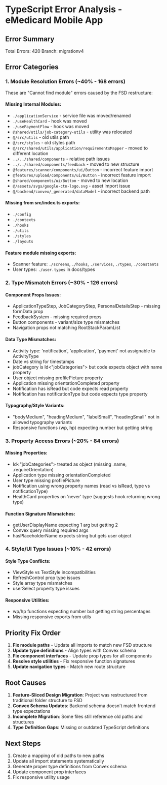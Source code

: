 # TypeScript Error Analysis - eMedicard Mobile App

## Error Summary
Total Errors: 420
Branch: migrationv4

## Error Categories

### 1. Module Resolution Errors (~40% - 168 errors)
These are "Cannot find module" errors caused by the FSD restructure:

#### Missing Internal Modules:
- `./applicationService` - service file was moved/renamed
- `./useHealthCard` - hook was moved
- `./usePaymentFlow` - hook was moved
- `@shared/utils/job-category-utils` - utility was relocated
- `@/src/utils` - old utils path
- `@/src/styles` - old styles path
- `@/src/shared/utils/application/requirementsMapper` - moved to different location
- `../../shared/components` - relative path issues
- `../../shared/components/feedback` - moved to new structure
- `@features/scanner/components/ui/Button` - incorrect feature import
- `@features/upload/components/ui/Button` - incorrect feature import
- `@shared/components/ui/Button` - moved to new location
- `@/assets/svgs/google-ctn-logo.svg` - asset import issue
- `@/backend/convex/_generated/dataModel` - incorrect backend path

#### Missing from src/index.ts exports:
- `./config`
- `./contexts`
- `./hooks`
- `./utils`
- `./styles`
- `./layouts`

#### Feature module missing exports:
- Scanner feature: `./screens`, `./hooks`, `./services`, `./types`, `./constants`
- User types: `./user.types` in docs/types

### 2. Type Mismatch Errors (~30% - 126 errors)

#### Component Props Issues:
- ApplicationTypeStep, JobCategoryStep, PersonalDetailsStep - missing formData prop
- FeedbackSystem - missing required props
- Button components - variant/size type mismatches
- Navigation props not matching RootStackParamList

#### Data Type Mismatches:
- Activity type: 'notification', 'application', 'payment' not assignable to ActivityType
- Date vs string for timestamps
- jobCategory is Id<"jobCategories"> but code expects object with name property
- User object missing profilePicture property
- Application missing orientationCompleted property
- Notification has isRead but code expects read property
- Notification has notificationType but code expects type property

#### Typography/Style Variants:
- "bodyMedium", "headingMedium", "labelSmall", "headingSmall" not in allowed typography variants
- Responsive functions (wp, hp) expecting number but getting string

### 3. Property Access Errors (~20% - 84 errors)

#### Missing Properties:
- Id<"jobCategories"> treated as object (missing .name, .requireOrientation)
- Application type missing orientationCompleted
- User type missing profilePicture
- Notification using wrong property names (read vs isRead, type vs notificationType)
- HealthCard properties on 'never' type (suggests hook returning wrong type)

#### Function Signature Mismatches:
- getUserDisplayName expecting 1 arg but getting 2
- Convex query missing required args
- hasPlaceholderName expects string but gets user object

### 4. Style/UI Type Issues (~10% - 42 errors)

#### Style Type Conflicts:
- ViewStyle vs TextStyle incompatibilities
- RefreshControl prop type issues
- Style array type mismatches
- userSelect property type issues

#### Responsive Utilities:
- wp/hp functions expecting number but getting string percentages
- Missing responsive exports from utils

## Priority Fix Order

1. **Fix module paths** - Update all imports to match new FSD structure
2. **Update type definitions** - Align types with Convex schema
3. **Fix component interfaces** - Update prop types for all components
4. **Resolve style utilities** - Fix responsive function signatures
5. **Update navigation types** - Match new route structure

## Root Causes

1. **Feature-Sliced Design Migration**: Project was restructured from traditional folder structure to FSD
2. **Convex Schema Updates**: Backend schema doesn't match frontend type expectations
3. **Incomplete Migration**: Some files still reference old paths and structures
4. **Type Definition Gaps**: Missing or outdated TypeScript definitions

## Next Steps

1. Create a mapping of old paths to new paths
2. Update all import statements systematically
3. Generate proper type definitions from Convex schema
4. Update component prop interfaces
5. Fix responsive utility usage
